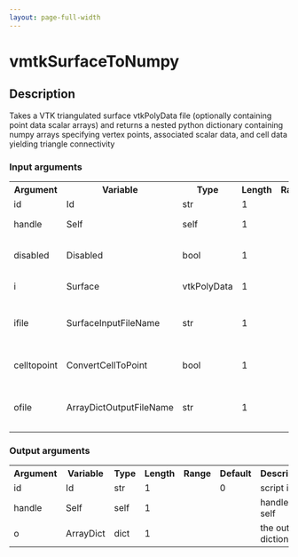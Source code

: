 ```yaml
---
layout: page-full-width
---
```

<h1>vmtkSurfaceToNumpy</h1>
<h2>Description</h2>
Takes a VTK triangulated surface vtkPolyData file (optionally containing point data scalar arrays) and returns a nested python dictionary containing numpy arrays specifying vertex points, associated scalar data, and cell data yielding triangle connectivity
<h3>Input arguments</h3>
<table class="vmtkscripts">
<tr>
<th>Argument</th><th>Variable</th><th>Type</th><th>Length</th><th>Range</th><th>Default</th><th>Description</th>
</tr>
<tr><td>id</td><td>Id</td><td>str</td><td>1</td><td></td><td>0</td><td>script id</td>
</tr>
<tr><td>handle</td><td>Self</td><td>self</td><td>1</td><td></td><td></td><td>handle to self</td>
</tr>
<tr><td>disabled</td><td>Disabled</td><td>bool</td><td>1</td><td></td><td>0</td><td>disable execution and piping</td>
</tr>
<tr><td>i</td><td>Surface</td><td>vtkPolyData</td><td>1</td><td></td><td></td><td>the input surface</td>
</tr>
<tr><td>ifile</td><td>SurfaceInputFileName</td><td>str</td><td>1</td><td></td><td></td><td>filename for the default Surface reader</td>
</tr>
<tr><td>celltopoint</td><td>ConvertCellToPoint</td><td>bool</td><td>1</td><td></td><td>0</td><td>convert cell data to point data</td>
</tr>
<tr><td>ofile</td><td>ArrayDictOutputFileName</td><td>str</td><td>1</td><td></td><td></td><td>filename for the default ArrayDict writer</td>
</tr>
</table>
<h3>Output arguments</h3>
<table class="vmtkscripts">
<tr>
<th>Argument</th><th>Variable</th><th>Type</th><th>Length</th><th>Range</th><th>Default</th><th>Description</th>
</tr>
<tr><td>id</td><td>Id</td><td>str</td><td>1</td><td></td><td>0</td><td>script id</td>
</tr>
<tr><td>handle</td><td>Self</td><td>self</td><td>1</td><td></td><td></td><td>handle to self</td>
</tr>
<tr><td>o</td><td>ArrayDict</td><td>dict</td><td>1</td><td></td><td></td><td>the output dictionary</td>
</tr>
</table>

